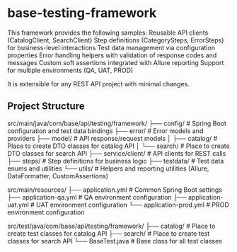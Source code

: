 # base-testing-framework

This framework provides the following samples:
Reusable API clients (CatalogClient, SearchClient)
Step definitions (CategorySteps, ErrorSteps) for business-level interactions
Test data management via configuration properties
Error handling helpers with validation of response codes and messages
Custom soft assertions integrated with Allure reporting
Support for multiple environments (QA, UAT, PROD)

It is extensible for any REST API project with minimal changes.

## Project Structure
src/main/java/com/base/api/testing/framework/
├── config/            # Spring Boot configuration and test data bindings
├── error/             # Error models and providers
├── model/             # API response/request models
│   ├── catalog/       # Place to create DTO classes for catalog API
│   └── search/        # Place to create DTO classes for search API
├── service/client/    # API clients for REST calls
├── steps/             # Step definitions for business logic
├── testdata/          # Test data enums and utilities
└── utils/             # Helpers and reporting utilities (Allure, DataFormatter, CustomAssertions)

src/main/resources/
├── application.yml         # Common Spring Boot settings
├── application-qa.yml      # QA environment configuration
├── application-uat.yml     # UAT environment configuration
└── application-prod.yml    # PROD environment configuration

src/test/java/com/base/api/testing/framework/
├── catalog/       # Place to create test classes for catalog API
├── search/        # Place to create test classes for search API
└── BaseTest.java  # Base class for all test classes
